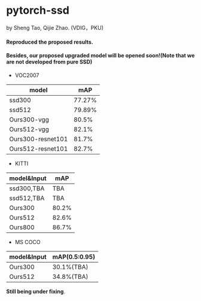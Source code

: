 # pytorch-ssd

by Sheng Tao, Qijie Zhao. (VDIG，PKU)

#### Reproduced the proposed results.

#### Besides, our proposed upgraded model will be opened soon!(Note that we are not developed from pure SSD)
- VOC2007

model | mAP
---|---
ssd300 | 77.27%
ssd512 | 79.89%
Ours300-vgg | 80.5%
Ours512-vgg | 82.1%
Ours300-resnet101 | 81.7%
Ours512-resnet101 | 82.7%



- KITTI

model&Input | mAP
---|---
ssd300,TBA | TBA
ssd512,TBA | TBA
Ours300| 80.2%
Ours512 | 82.6%
Ours800 | 86.7%

- MS COCO

model&Input | mAP(0.5:0.95)
---|---
Ours300|30.1%(TBA)
Ours512|34.8%(TBA)

**Still being under fixing**.
